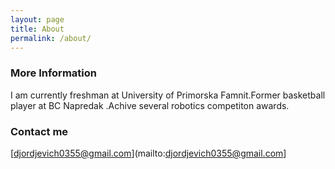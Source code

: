 ```yaml
---
layout: page
title: About
permalink: /about/
---
```


### More Information

I am currently freshman at University of Primorska Famnit.Former basketball player at BC Napredak .Achive several robotics competiton awards.

### Contact me

[djordjevich0355@gmail.com](mailto:djordjevich0355@gmail.com]
